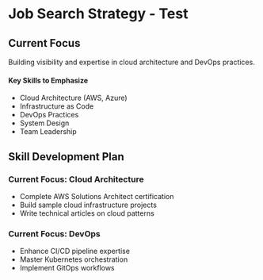 # Job Search Strategy - Test

## Current Focus
Building visibility and expertise in cloud architecture and DevOps practices.

#### Key Skills to Emphasize
- Cloud Architecture (AWS, Azure)
- Infrastructure as Code
- DevOps Practices
- System Design
- Team Leadership

## Skill Development Plan
### Current Focus: Cloud Architecture
- Complete AWS Solutions Architect certification
- Build sample cloud infrastructure projects
- Write technical articles on cloud patterns

### Current Focus: DevOps
- Enhance CI/CD pipeline expertise
- Master Kubernetes orchestration
- Implement GitOps workflows
